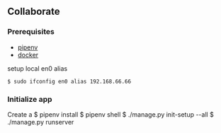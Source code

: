## Collaborate

### Prerequisites

 - [pipenv](https://github.com/pypa/pipenv)
 - [docker](https://www.docker.com/get-docker)



setup local en0 alias 

    $ sudo ifconfig en0 alias 192.168.66.66

### Initialize app
   
   Create a
    $ pipenv install
    $ pipenv shell
    $ ./manage.py init-setup --all
    $ ./manage.py runserver
